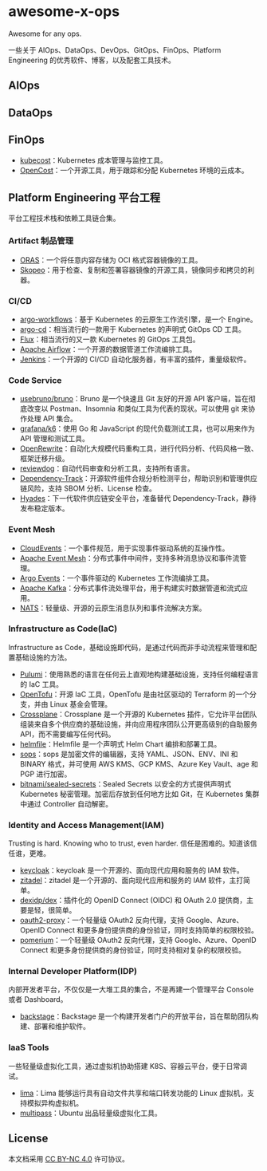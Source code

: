 # awesome-x-ops

Awesome for any ops.

一些关于 AIOps、DataOps、DevOps、GitOps、FinOps、Platform Engineering 的优秀软件、博客，以及配套工具技术。

## AIOps

## DataOps

## FinOps

- [kubecost](https://kubecost.com/)：Kubernetes 成本管理与监控工具。
- [OpenCost](https://opencost.io/)：一个开源工具，用于跟踪和分配 Kubernetes 环境的云成本。

## Platform Engineering 平台工程

平台工程技术栈和依赖工具链合集。

### Artifact 制品管理

- [ORAS](https://github.com/oras-project/oras)：一个将任意内容存储为 OCI 格式容器镜像的工具。
- [Skopeo](https://github.com/containers/skopeo)：用于检查、复制和签署容器镜像的开源工具，镜像同步和拷贝的利器。

### CI/CD

- [argo-workflows](https://github.com/argoproj/argo-workflows)：基于 Kubernetes 的云原生工作流引擎，是一个 Engine。
- [argo-cd](https://argo-cd.readthedocs.io/)：相当流行的一款用于 Kubernetes 的声明式 GitOps CD 工具。
- [Flux](https://fluxcd.io/)：相当流行的又一款 Kubernetes 的 GitOps 工具包。
- [Apache Airflow](https://airflow.apache.org/)：一个开源的数据管道工作流编排工具。
- [Jenkins](https://www.jenkins.io/)：一个开源的 CI/CD 自动化服务器，有丰富的插件，重量级软件。

### Code Service

- [usebruno/bruno](https://github.com/usebruno/bruno)：Bruno 是一个快速且 Git 友好的开源 API 客户端，旨在彻底改变以 Postman、Insomnia 和类似工具为代表的现状。可以使用 git 来协作处理 API 集合。
- [grafana/k6](https://github.com/grafana/k6)：使用 Go 和 JavaScript 的现代负载测试工具，也可以用来作为 API 管理和测试工具。
- [OpenRewrite](https://docs.openrewrite.org)：自动化大规模代码重构工具，进行代码分析、代码风格一致、框架迁移升级。
- [reviewdog](https://github.com/reviewdog)：自动代码审查和分析工具，支持所有语言。
- [Dependency-Track](https://dependencytrack.org/)：开源软件组件合规分析检测平台，帮助识别和管理供应链风险，支持 SBOM 分析、License 检查。
- [Hyades](https://github.com/DependencyTrack/hyades)：下一代软件供应链安全平台，准备替代 Dependency-Track，静待发布稳定版本。

### Event Mesh

- [CloudEvents](https://cloudevents.io/)：一个事件规范，用于实现事件驱动系统的互操作性。
- [Apache Event Mesh](https://eventmesh.apache.org/)：分布式事件中间件，支持多种消息协议和事件流管理。
- [Argo Events](https://argoproj.github.io/argo-events/)：一个事件驱动的 Kubernetes 工作流编排工具。
- [Apache Kafka](https://kafka.apache.org/)：分布式事件流处理平台，用于构建实时数据管道和流式应用。
- [NATS](https://nats.io/)：轻量级、开源的云原生消息队列和事件流解决方案。

### Infrastructure as Code(IaC)

Infrastructure as Code，基础设施即代码，是通过代码而非手动流程来管理和配置基础设施的方法。

- [Pulumi](https://github.com/pulumi/pulumi)：使用熟悉的语言在任何云上直观地构建基础设施，支持任何编程语言的 IaC 工具。
- [OpenTofu](https://github.com/opentofu/opentofu)：开源 IaC 工具，OpenTofu 是由社区驱动的 Terraform 的一个分支，并由 Linux 基金会管理。
- [Crossplane](https://github.com/crossplane/crossplane)：Crossplane 是一个开源的 Kubernetes 插件，它允许平台团队组装来自多个供应商的基础设施，并向应用程序团队公开更高级别的自助服务 API，而不需要编写任何代码。
- [helmfile](https://github.com/helmfile)：Helmfile 是一个声明式 Helm Chart 编排和部署工具。
- [sops](https://github.com/getsops/sops)：sops 是加密文件的编辑器，支持 YAML、JSON、ENV、INI 和 BINARY 格式，并可使用 AWS KMS、GCP KMS、Azure Key Vault、age 和 PGP 进行加密。
- [bitnami/sealed-secrets](https://github.com/bitnami-labs/sealed-secrets)：Sealed Secrets 以安全的方式提供声明式 Kubernetes 秘密管理。加密后存放到任何地方比如 Git，在 Kubernetes 集群中通过 Controller 自动解密。

### Identity and Access Management(IAM)

Trusting is hard. Knowing who to trust, even harder. 信任是困难的。知道该信任谁，更难。

- [keycloak](https://github.com/keycloak/keycloak)：keycloak 是一个开源的、面向现代应用和服务的 IAM 软件。
- [zitadel](https://github.com/zitadel/zitadel)：zitadel 是一个开源的、面向现代应用和服务的 IAM 软件，主打简单。
- [dexidp/dex](https://github.com/dexidp/dex)：插件化的 OpenID Connect (OIDC) 和 OAuth 2.0 提供商，主要是轻，很简单。
- [oauth2-proxy](https://github.com/oauth2-proxy/oauth2-proxy)：一个轻量级 OAuth2 反向代理，支持 Google、Azure、OpenID Connect 和更多身份提供商的身份验证，同时支持简单的权限校验。
- [pomerium](https://github.com/pomerium/pomerium)：一个轻量级 OAuth2 反向代理，支持 Google、Azure、OpenID Connect 和更多身份提供商的身份验证，同时支持相对复杂的权限校验。

### Internal Developer Platform(IDP)

内部开发者平台，不仅仅是一大堆工具的集合，不是再建一个管理平台 Console 或者 Dashboard。

- [backstage](https://github.com/backstage/backstage)：Backstage 是一个构建开发者门户的开放平台，旨在帮助团队构建、部署和维护软件。

### IaaS Tools

一些轻量级虚拟化工具，通过虚拟机协助搭建 K8S、容器云平台，便于日常调试。

- [lima](https://github.com/lima-vm/lima)：Lima 能够运行具有自动文件共享和端口转发功能的 Linux 虚拟机，支持模拟异构虚拟机。
- [multipass](https://github.com/canonical/multipass)：Ubuntu 出品轻量级虚拟化工具。

## License

本文档采用 [CC BY-NC 4.0][] 许可协议。

[CC BY-NC 4.0]: https://creativecommons.org/licenses/by-nc/4.0/
